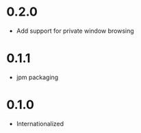 # 0.2.0
- Add support for private window browsing

# 0.1.1
- jpm packaging

# 0.1.0
- Internationalized
